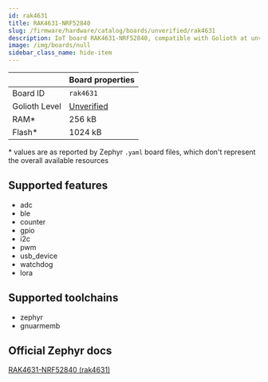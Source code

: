 ```yaml
---
id: rak4631
title: RAK4631-NRF52840
slug: /firmware/hardware/catalog/boards/unverified/rak4631
description: IoT board RAK4631-NRF52840, compatible with Golioth at unverified level.
image: /img/boards/null
sidebar_class_name: hide-item
---
```


[//]: # (This is an auto-generated file, do not edit! Changes to it will be lost upon re-generation)



|                | Board properties     |
| -------------  | -------------------- |
| Board ID       | `rak4631` |
| Golioth Level  | [Unverified](/firmware/hardware#unverified-boards) |
| RAM*           | 256 kB |
| Flash*         | 1024 kB |

\* values are as reported by Zephyr `.yaml` board files, which don't represent the overall available resources



## Supported features

* adc
* ble
* counter
* gpio
* i2c
* pwm
* usb_device
* watchdog
* lora

## Supported toolchains

* zephyr
* gnuarmemb

## Official Zephyr docs

[RAK4631-NRF52840 (rak4631)](https://docs.zephyrproject.org/latest/boards/rakwireless/rak4631/doc/index.html)
